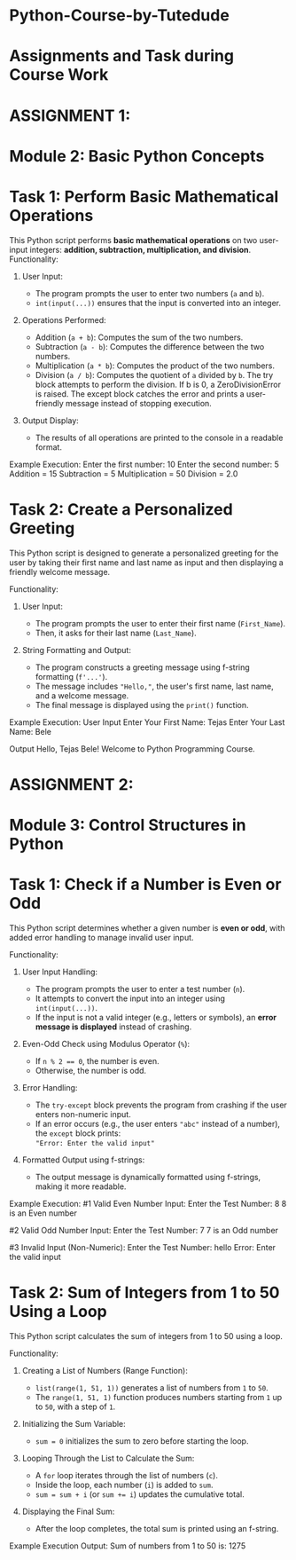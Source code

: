 # Python-Course-by-Tutedude
# Assignments and Task during Course Work

# ASSIGNMENT 1:
# Module 2: Basic Python Concepts

# Task 1: Perform Basic Mathematical Operations
This Python script performs **basic mathematical operations** on two user-input integers: **addition, subtraction, multiplication, and division**.
Functionality:
1. User Input: 
   - The program prompts the user to enter two numbers (`a` and `b`).
   - `int(input(...))` ensures that the input is converted into an integer.

2. Operations Performed:
   - Addition (`a + b`): Computes the sum of the two numbers.
   - Subtraction (`a - b`): Computes the difference between the two numbers.
   - Multiplication (`a * b`): Computes the product of the two numbers.
   - Division (`a / b`): Computes the quotient of `a` divided by `b`.
          The try block attempts to perform the division. If b is 0, a ZeroDivisionError is raised.
          The except block catches the error and prints a user-friendly message instead of stopping execution.

3. Output Display:  
   - The results of all operations are printed to the console in a readable format.

Example Execution:
Enter the first number: 10
Enter the second number: 5
Addition = 15
Subtraction = 5
Multiplication = 50
Division = 2.0

# Task 2: Create a Personalized Greeting
This Python script is designed to generate a personalized greeting for the user by taking their first name and last name as input and then displaying a friendly welcome message.

Functionality:
1. User Input:
   - The program prompts the user to enter their first name (`First_Name`).
   - Then, it asks for their last name (`Last_Name`).

2. String Formatting and Output:
   - The program constructs a greeting message using f-string formatting (`f'...'`).
   - The message includes `"Hello,"`, the user's first name, last name, and a welcome message.
   - The final message is displayed using the `print()` function.

Example Execution:
User Input
Enter Your First Name: Tejas
Enter Your Last Name: Bele

Output
Hello, Tejas Bele! Welcome to Python Programming Course.

# ASSIGNMENT 2:
# Module 3: Control Structures in Python

# Task 1: Check if a Number is Even or Odd
This Python script determines whether a given number is **even or odd**, with added error handling to manage invalid user input.

Functionality:
1. User Input Handling:  
   - The program prompts the user to enter a test number (`n`).
   - It attempts to convert the input into an integer using `int(input(...))`.
   - If the input is not a valid integer (e.g., letters or symbols), an **error message is displayed** instead of crashing.

2. Even-Odd Check using Modulus Operator (`%`): 
   - If `n % 2 == 0`, the number is even.
   - Otherwise, the number is odd.

3. Error Handling:  
   - The `try-except` block prevents the program from crashing if the user enters non-numeric input.
   - If an error occurs (e.g., the user enters `"abc"` instead of a number), the `except` block prints:  
     `"Error: Enter the valid input"`

4. Formatted Output using f-strings: 
   - The output message is dynamically formatted using f-strings, making it more readable.

Example Execution:
#1 Valid Even Number Input:
Enter the Test Number: 8
8 is an Even number

#2 Valid Odd Number Input:
Enter the Test Number: 7
7 is an Odd number

#3 Invalid Input (Non-Numeric):
Enter the Test Number: hello
Error: Enter the valid input

# Task 2: Sum of Integers from 1 to 50 Using a Loop
This Python script calculates the sum of integers from 1 to 50 using a loop.

Functionality:
1. Creating a List of Numbers (Range Function):  
   - `list(range(1, 51, 1))` generates a list of numbers from `1` to `50`.
   - The `range(1, 51, 1)` function produces numbers starting from `1` up to `50`, with a step of `1`.

2. Initializing the Sum Variable: 
   - `sum = 0` initializes the sum to zero before starting the loop.

3. Looping Through the List to Calculate the Sum: 
   - A `for` loop iterates through the list of numbers (`c`).
   - Inside the loop, each number (`i`) is added to `sum`.
   - `sum = sum + i` (or `sum += i`) updates the cumulative total.

4. Displaying the Final Sum:  
   - After the loop completes, the total sum is printed using an f-string.

Example Execution Output:
Sum of numbers from 1 to 50 is: 1275

